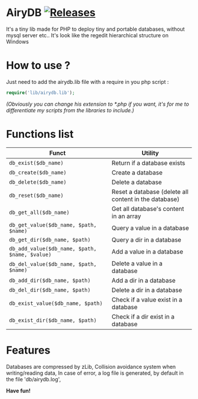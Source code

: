 # AiryDB  [![Releases](https://img.shields.io/github/release/SkywalkerFR/php-AiryDB/all.svg?style=flat-square)](https://github.com/SkywalkerFR/php-AiryDB/releases)

It's a tiny lib made for PHP to deploy tiny and portable databases, without mysql server etc..
It's look like the regedit hierarchical structure on Windows

# How to use ?
Just need to add the airydb.lib file with a require in you php script :

```php
require('lib/airydb.lib');
```
_(Obviously you can change his extension to *.php if you want, it's for me to differentiate my scripts from the libraries to include.)_

# Functions list

Funct                                       |Utility
--------------------------------------------|------
```db_exist($db_name)```                          | Return if a database exists
```db_create($db_name)```                         | Create a database
```db_delete($db_name)```                         | Delete a database
```db_reset($db_name)```                          | Reset a database (delete all content in the database)
```db_get_all($db_name)```                        | Get all database's content in an array
```db_get_value($db_name, $path, $name)```        | Query a value in a database
```db_get_dir($db_name, $path)```                 | Query a dir in a database
```db_add_value($db_name, $path, $name, $value)```| Add a value in a database
```db_del_value($db_name, $path, $name)```        | Delete a value in a database
```db_add_dir($db_name, $path)```                 | Add a dir in a database
```db_del_dir($db_name, $path)```                 | Delete a dir in a database
```db_exist_value($db_name, $path)```             | Check if a value exist in a database
```db_exist_dir($db_name, $path)```               | Check if a dir exist in a database

# Features
Databases are compressed by zLib,
Collision avoidance system when writing/reading data,
In case of error, a log file is generated, by default in the file 'db/airydb.log',

__Have fun!__
